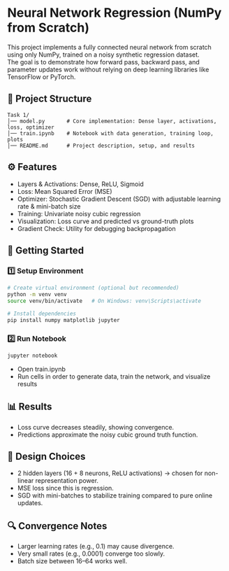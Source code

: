 # Neural Network Regression (NumPy from Scratch)

This project implements a fully connected neural network from scratch using only NumPy, trained on a noisy synthetic regression dataset.  
The goal is to demonstrate how forward pass, backward pass, and parameter updates work without relying on deep learning libraries like TensorFlow or PyTorch.

## 📂 Project Structure
```
Task 1/
│── model.py       # Core implementation: Dense layer, activations, loss, optimizer
│── train.ipynb    # Notebook with data generation, training loop, plots
│── README.md      # Project description, setup, and results
```

## ⚙️ Features
- Layers & Activations: Dense, ReLU, Sigmoid  
- Loss: Mean Squared Error (MSE)  
- Optimizer: Stochastic Gradient Descent (SGD) with adjustable learning rate & mini-batch size  
- Training: Univariate noisy cubic regression  
- Visualization: Loss curve and predicted vs ground-truth plots  
- Gradient Check: Utility for debugging backpropagation  

## 🚀 Getting Started

### 1️⃣ Setup Environment
```bash
# Create virtual environment (optional but recommended)
python -m venv venv
source venv/bin/activate   # On Windows: venv\Scripts\activate

# Install dependencies
pip install numpy matplotlib jupyter
```

### 2️⃣ Run Notebook
```bash
jupyter notebook
```
- Open train.ipynb
- Run cells in order to generate data, train the network, and visualize results

## 📊 Results
- Loss curve decreases steadily, showing convergence.
- Predictions approximate the noisy cubic ground truth function.

## 🧩 Design Choices
- 2 hidden layers (16 + 8 neurons, ReLU activations) → chosen for non-linear representation power.
- MSE loss since this is regression.
- SGD with mini-batches to stabilize training compared to pure online updates.

## 🔍 Convergence Notes
- Larger learning rates (e.g., 0.1) may cause divergence.
- Very small rates (e.g., 0.0001) converge too slowly.
- Batch size between 16–64 works well.